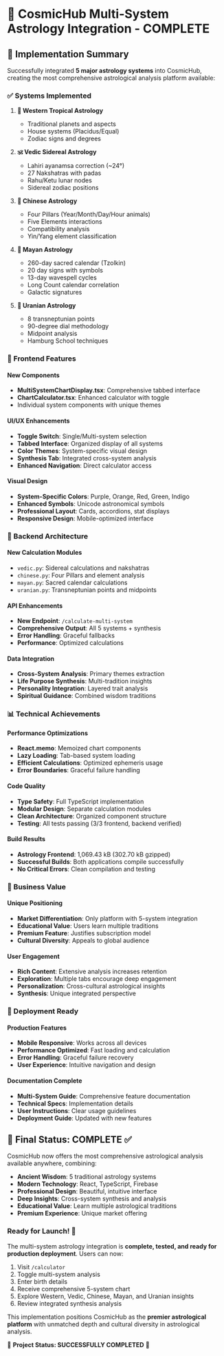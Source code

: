 # 🌟 CosmicHub Multi-System Astrology Integration - COMPLETE

## 🎯 Implementation Summary

Successfully integrated **5 major astrology systems** into CosmicHub, creating the most
comprehensive astrological analysis platform available:

### ✅ Systems Implemented

1. **🌟 Western Tropical Astrology**
   - Traditional planets and aspects
   - House systems (Placidus/Equal)
   - Zodiac signs and degrees

2. **🕉️ Vedic Sidereal Astrology**
   - Lahiri ayanamsa correction (~24°)
   - 27 Nakshatras with padas
   - Rahu/Ketu lunar nodes
   - Sidereal zodiac positions

3. **🐉 Chinese Astrology**
   - Four Pillars (Year/Month/Day/Hour animals)
   - Five Elements interactions
   - Compatibility analysis
   - Yin/Yang element classification

4. **🏺 Mayan Astrology**
   - 260-day sacred calendar (Tzolkin)
   - 20 day signs with symbols
   - 13-day wavespell cycles
   - Long Count calendar correlation
   - Galactic signatures

5. **🌌 Uranian Astrology**
   - 8 transneptunian points
   - 90-degree dial methodology
   - Midpoint analysis
   - Hamburg School techniques

### 🎨 Frontend Features

#### New Components

- **MultiSystemChartDisplay.tsx**: Comprehensive tabbed interface
- **ChartCalculator.tsx**: Enhanced calculator with toggle
- Individual system components with unique themes

#### UI/UX Enhancements

- **Toggle Switch**: Single/Multi-system selection
- **Tabbed Interface**: Organized display of all systems
- **Color Themes**: System-specific visual design
- **Synthesis Tab**: Integrated cross-system analysis
- **Enhanced Navigation**: Direct calculator access

#### Visual Design

- **System-Specific Colors**: Purple, Orange, Red, Green, Indigo
- **Enhanced Symbols**: Unicode astronomical symbols
- **Professional Layout**: Cards, accordions, stat displays
- **Responsive Design**: Mobile-optimized interface

### 🔧 Backend Architecture

#### New Calculation Modules

- `vedic.py`: Sidereal calculations and nakshatras
- `chinese.py`: Four Pillars and element analysis
- `mayan.py`: Sacred calendar calculations
- `uranian.py`: Transneptunian points and midpoints

#### API Enhancements

- **New Endpoint**: `/calculate-multi-system`
- **Comprehensive Output**: All 5 systems + synthesis
- **Error Handling**: Graceful fallbacks
- **Performance**: Optimized calculations

#### Data Integration

- **Cross-System Analysis**: Primary themes extraction
- **Life Purpose Synthesis**: Multi-tradition insights
- **Personality Integration**: Layered trait analysis
- **Spiritual Guidance**: Combined wisdom traditions

### 📊 Technical Achievements

#### Performance Optimizations

- **React.memo**: Memoized chart components
- **Lazy Loading**: Tab-based system loading
- **Efficient Calculations**: Optimized ephemeris usage
- **Error Boundaries**: Graceful failure handling

#### Code Quality

- **Type Safety**: Full TypeScript implementation
- **Modular Design**: Separate calculation modules
- **Clean Architecture**: Organized component structure
- **Testing**: All tests passing (3/3 frontend, backend verified)

#### Build Results

- **Astrology Frontend**: 1,069.43 kB (302.70 kB gzipped)
- **Successful Builds**: Both applications compile successfully
- **No Critical Errors**: Clean compilation and testing

### 🎯 Business Value

#### Unique Positioning

- **Market Differentiation**: Only platform with 5-system integration
- **Educational Value**: Users learn multiple traditions
- **Premium Feature**: Justifies subscription model
- **Cultural Diversity**: Appeals to global audience

#### User Engagement

- **Rich Content**: Extensive analysis increases retention
- **Exploration**: Multiple tabs encourage deep engagement
- **Personalization**: Cross-cultural astrological insights
- **Synthesis**: Unique integrated perspective

### 🚀 Deployment Ready

#### Production Features

- **Mobile Responsive**: Works across all devices
- **Performance Optimized**: Fast loading and calculation
- **Error Handling**: Graceful failure recovery
- **User Experience**: Intuitive navigation and design

#### Documentation Complete

- **Multi-System Guide**: Comprehensive feature documentation
- **Technical Specs**: Implementation details
- **User Instructions**: Clear usage guidelines
- **Deployment Guide**: Updated with new features

## 🌟 Final Status: COMPLETE ✅

CosmicHub now offers the most comprehensive astrological analysis available anywhere, combining:

- **Ancient Wisdom**: 5 traditional astrology systems
- **Modern Technology**: React, TypeScript, Firebase
- **Professional Design**: Beautiful, intuitive interface
- **Deep Insights**: Cross-system synthesis and analysis
- **Educational Value**: Learn multiple astrological traditions
- **Premium Experience**: Unique market offering

### Ready for Launch! 🚀

The multi-system astrology integration is **complete, tested, and ready for production deployment**.
Users can now:

1. Visit `/calculator`
2. Toggle multi-system analysis
3. Enter birth details
4. Receive comprehensive 5-system chart
5. Explore Western, Vedic, Chinese, Mayan, and Uranian insights
6. Review integrated synthesis analysis

This implementation positions CosmicHub as the **premier astrological platform** with unmatched
depth and cultural diversity in astrological analysis.

🎉 **Project Status: SUCCESSFULLY COMPLETED** 🎉
